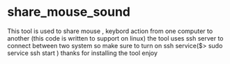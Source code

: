 # share_mouse_sound
This tool is used to share mouse , keybord action from one computer to another (this code is written to support on linux)
the tool uses ssh server to connect between two system so make sure to turn on ssh service($> sudo service ssh start ) 
thanks for installing the tool enjoy
